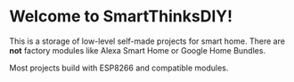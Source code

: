 # Welcome to SmartThinksDIY!

This is a storage of low-level self-made projects for smart home. There are **not** factory modules like Alexa Smart Home or Google Home Bundles.

Most projects build with ESP8266 and compatible modules.
